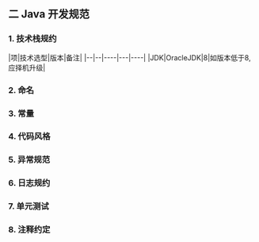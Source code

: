 ## 二 Java 开发规范

### 1. 技术栈规约

|项|技术选型|版本|备注|
|--|--|----|---|----|
|JDK|OracleJDK|8|如版本低于8, 应择机升级|


### 2. 命名
### 3. 常量
### 4. 代码风格
### 5. 异常规范
### 6. 日志规约
### 7. 单元测试
### 8. 注释约定
